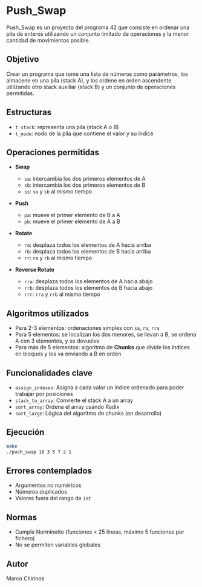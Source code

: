 # Push_Swap

Push_Swap es un proyecto del programa 42 que consiste en ordenar una pila de enteros utilizando un conjunto limitado de operaciones y la menor cantidad de movimientos posible.

## Objetivo
Crear un programa que tome una lista de números como parámetros, los almacene en una pila (stack A), y los ordene en orden ascendente utilizando otro stack auxiliar (stack B) y un conjunto de operaciones permitidas.

## Estructuras
- `t_stack`: representa una pila (stack A o B)
- `t_node`: nodo de la pila que contiene el valor y su índice

## Operaciones permitidas
- **Swap**
  - `sa`: intercambia los dos primeros elementos de A
  - `sb`: intercambia los dos primeros elementos de B
  - `ss`: `sa` y `sb` al mismo tiempo

- **Push**
  - `pa`: mueve el primer elemento de B a A
  - `pb`: mueve el primer elemento de A a B

- **Rotate**
  - `ra`: desplaza todos los elementos de A hacia arriba
  - `rb`: desplaza todos los elementos de B hacia arriba
  - `rr`: `ra` y `rb` al mismo tiempo

- **Reverse Rotate**
  - `rra`: desplaza todos los elementos de A hacia abajo
  - `rrb`: desplaza todos los elementos de B hacia abajo
  - `rrr`: `rra` y `rrb` al mismo tiempo

## Algoritmos utilizados
- Para 2-3 elementos: ordenaciones simples con `sa`, `ra`, `rra`
- Para 5 elementos: se localizan los dos menores, se llevan a B, se ordena A con 3 elementos, y se devuelve
- Para más de 5 elementos: algoritmo de **Chunks** que divide los índices en bloques y los va enviando a B en orden

## Funcionalidades clave
- `assign_indexes`: Asigna a cada valor un índice ordenado para poder trabajar por posiciones
- `stack_to_array`: Convierte el stack A a un array
- `sort_array`: Ordena el array usando Radix
- `sort_large`: Lógica del algoritmo de chunks (en desarrollo)

## Ejecución
```bash
make
./push_swap 10 3 5 7 2 1
```

## Errores contemplados
- Argumentos no numéricos
- Números duplicados
- Valores fuera del rango de `int`

## Normas
- Cumple Norminette (funciones < 25 líneas, máximo 5 funciones por fichero)
- No se permiten variables globales

## Autor
Marco Chirinos

